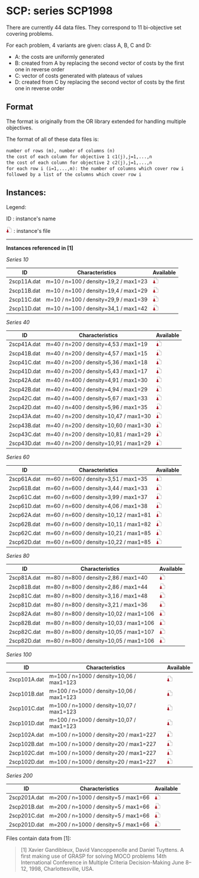 # SCP: series SCP1998

There are currently 44 data files.
They correspond to 11 bi-objective set covering problems.

For each problem, 4 variants are given: class A, B, C and D:

+ A: the costs are uniformly generated
+ B: created from A by replacing the second vector of costs by the first one in reverse order
+ C: vector of costs generated with plateaus of values
+ D: created from C by replacing the second vector of costs by the first one in reverse order


## Format
The format is originally from the OR library extended for handling multiple objectives.

The format of all of these data files is:

    number of rows (m), number of columns (n)   
    the cost of each column for objective 1 c1(j),j=1,...,n
    the cost of each column for objective 2 c2(j),j=1,...,n 
    for each row i (i=1,...,m): the number of columns which cover row i followed by a list of the columns which cover row i


## Instances:
 
Legend:

ID : instance's name

[![instance file](./img/icon/dl-instance.png "instance file")](instances/) : instance's file 



***


**Instances referenced  in [1]**


*Series 10*

| ID            | Characteristics                       | Available | 
| ------------- | ------------------------------------- | --------- |
| 2scp11A.dat 	| m=10 / n=100 / density=19,2 / max1=23 | [![instance file](./img/icon/dl-instance.png "instance file")](instances/) | 
| 2scp11B.dat 	| m=10 / n=100 / density=19,4 / max1=29 | [![instance file](./img/icon/dl-instance.png "instance file")](instances/) | 
| 2scp11C.dat 	| m=10 / n=100 / density=29,9 / max1=39 | [![instance file](./img/icon/dl-instance.png "instance file")](instances/) | 
| 2scp11D.dat 	| m=10 / n=100 / density=34,1 / max1=42 | [![instance file](./img/icon/dl-instance.png "instance file")](instances/) | 

*Series 40*

| ID            | Characteristics                        | Available | 
| ------------- | -------------------------------------- | --------- |
| 2scp41A.dat 	| m=40 / n=200 / density=4,53 / max1=19  | [![instance file](./img/icon/dl-instance.png "instance file")](instances/) | 
| 2scp41B.dat 	| m=40 / n=200 / density=4,57 / max1=15  | [![instance file](./img/icon/dl-instance.png "instance file")](instances/) | 
| 2scp41C.dat 	| m=40 / n=200 / density=5,36 / max1=18  | [![instance file](./img/icon/dl-instance.png "instance file")](instances/) | 
| 2scp41D.dat 	| m=40 / n=200 / density=5,43 / max1=17  | [![instance file](./img/icon/dl-instance.png "instance file")](instances/) | 
| 2scp42A.dat 	| m=40 / n=400 / density=4,91 / max1=30  | [![instance file](./img/icon/dl-instance.png "instance file")](instances/) | 
| 2scp42B.dat 	| m=40 / n=400 / density=4,94 / max1=29  | [![instance file](./img/icon/dl-instance.png "instance file")](instances/) | 
| 2scp42C.dat 	| m=40 / n=400 / density=5,67 / max1=33  | [![instance file](./img/icon/dl-instance.png "instance file")](instances/) | 
| 2scp42D.dat 	| m=40 / n=400 / density=5,96 / max1=35  | [![instance file](./img/icon/dl-instance.png "instance file")](instances/) | 
| 2scp43A.dat 	| m=40 / n=200 / density=10,47 / max1=30 | [![instance file](./img/icon/dl-instance.png "instance file")](instances/) | 
| 2scp43B.dat 	| m=40 / n=200 / density=10,60 / max1=30 | [![instance file](./img/icon/dl-instance.png "instance file")](instances/) | 
| 2scp43C.dat 	| m=40 / n=200 / density=10,81 / max1=29 | [![instance file](./img/icon/dl-instance.png "instance file")](instances/) | 
| 2scp43D.dat 	| m=40 / n=200 / density=10,91 / max1=29 | [![instance file](./img/icon/dl-instance.png "instance file")](instances/) | 

*Series 60*

| ID            | Characteristics                        | Available | 
| ------------- | -------------------------------------- | --------- |
| 2scp61A.dat 	| m=60 / n=600 / density=3,51 / max1=35  | [![instance file](./img/icon/dl-instance.png "instance file")](instances/) | 
| 2scp61B.dat 	| m=60 / n=600 / density=3,44 / max1=33  | [![instance file](./img/icon/dl-instance.png "instance file")](instances/) | 
| 2scp61C.dat 	| m=60 / n=600 / density=3,99 / max1=37  | [![instance file](./img/icon/dl-instance.png "instance file")](instances/) | 
| 2scp61D.dat 	| m=60 / n=600 / density=4,06 / max1=38  | [![instance file](./img/icon/dl-instance.png "instance file")](instances/) | 
| 2scp62A.dat 	| m=60 / n=600 / density=10,12 / max1=81 | [![instance file](./img/icon/dl-instance.png "instance file")](instances/) | 
| 2scp62B.dat 	| m=60 / n=600 / density=10,11 / max1=82 | [![instance file](./img/icon/dl-instance.png "instance file")](instances/) | 
| 2scp62C.dat 	| m=60 / n=600 / density=10,21 / max1=85 | [![instance file](./img/icon/dl-instance.png "instance file")](instances/) | 
| 2scp62D.dat 	| m=60 / n=600 / density=10,22 / max1=85 | [![instance file](./img/icon/dl-instance.png "instance file")](instances/) | 

*Series 80*

| ID            | Characteristics                         | Available | 
| ------------- | --------------------------------------- | --------- |
| 2scp81A.dat 	| m=80 / n=800 / density=2,86 / max1=40   | [![instance file](./img/icon/dl-instance.png "instance file")](instances/) | 
| 2scp81B.dat 	| m=80 / n=800 / density=2,86 / max1=44   | [![instance file](./img/icon/dl-instance.png "instance file")](instances/) | 
| 2scp81C.dat 	| m=80 / n=800 / density=3,16 / max1=48   | [![instance file](./img/icon/dl-instance.png "instance file")](instances/) | 
| 2scp81D.dat 	| m=80 / n=800 / density=3,21 / max1=36   | [![instance file](./img/icon/dl-instance.png "instance file")](instances/) | 
| 2scp82A.dat 	| m=80 / n=800 / density=10,02 / max1=106 | [![instance file](./img/icon/dl-instance.png "instance file")](instances/) | 
| 2scp82B.dat 	| m=80 / n=800 / density=10,03 / max1=106 | [![instance file](./img/icon/dl-instance.png "instance file")](instances/) | 
| 2scp82C.dat 	| m=80 / n=800 / density=10,05 / max1=107 | [![instance file](./img/icon/dl-instance.png "instance file")](instances/) | 
| 2scp82D.dat 	| m=80 / n=800 / density=10,05 / max1=106 | [![instance file](./img/icon/dl-instance.png "instance file")](instances/) | 

*Series 100*

| ID            | Characteristics                           | Available | 
| ------------- | ----------------------------------------- | --------- |
| 2scp101A.dat 	| m=100 / n=1000 / density=10,06 / max1=123 | [![instance file](./img/icon/dl-instance.png "instance file")](instances/) | 
| 2scp101B.dat 	| m=100 / n=1000 / density=10,06 / max1=123 | [![instance file](./img/icon/dl-instance.png "instance file")](instances/) | 
| 2scp101C.dat 	| m=100 / n=1000 / density=10,07 / max1=123 | [![instance file](./img/icon/dl-instance.png "instance file")](instances/) | 
| 2scp101D.dat 	| m=100 / n=1000 / density=10,07 / max1=123 | [![instance file](./img/icon/dl-instance.png "instance file")](instances/) | 
| 2scp102A.dat 	| m=100 / n=1000 / density=20 / max1=227    | [![instance file](./img/icon/dl-instance.png "instance file")](instances/) | 
| 2scp102B.dat 	| m=100 / n=1000 / density=20 / max1=227    | [![instance file](./img/icon/dl-instance.png "instance file")](instances/) | 
| 2scp102C.dat 	| m=100 / n=1000 / density=20 / max1=227    | [![instance file](./img/icon/dl-instance.png "instance file")](instances/) | 
| 2scp102D.dat 	| m=100 / n=1000 / density=20 / max1=227    | [![instance file](./img/icon/dl-instance.png "instance file")](instances/) | 

*Series 200*

| ID            | Characteristics                        | Available | 
| ------------- | -------------------------------------- | --------- |
| 2scp201A.dat 	| m=200 / n=1000 / density=5 / max1=66   | [![instance file](./img/icon/dl-instance.png "instance file")](instances/)| 
| 2scp201B.dat 	| m=200 / n=1000 / density=5 / max1=66   | [![instance file](./img/icon/dl-instance.png "instance file")](instances/)| 
| 2scp201C.dat 	| m=200 / n=1000 / density=5 / max1=66   | [![instance file](./img/icon/dl-instance.png "instance file")](instances/)| 
| 2scp201D.dat 	| m=200 / n=1000 / density=5 / max1=66   | [![instance file](./img/icon/dl-instance.png "instance file")](instances/)| 



Files contain data from [1]:

> [1] Xavier Gandibleux, David Vancoppenolle and Daniel Tuyttens.
 A first making use of GRASP for solving MOCO problems
 14th International Conference in Multiple Criteria Decision-Making
 June 8–12, 1998, Charlottesville, USA.